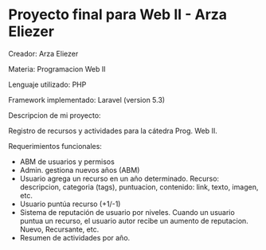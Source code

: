 # Proyecto final para Web II - Arza Eliezer

Creador: Arza Eliezer

Materia: Programacion Web II

Lenguaje utilizado: PHP

Framework implementado: Laravel (version 5.3)


Descripcion de mi proyecto:

Registro de recursos y actividades para la cátedra Prog. Web II.

Requerimientos funcionales:

- ABM de usuarios y permisos
- Admin. gestiona nuevos años (ABM)
- Usuario agrega un recurso en un año determinado. Recurso: descripcion, categoria (tags), puntuacion, contenido: link, texto, imagen, etc.
- Usuario puntúa recurso (+1/-1)
- Sistema de reputación de usuario por niveles. Cuando un usuario puntua un recurso, el usuario autor recibe un aumento de reputacion. Nuevo, Recursante, etc.
- Resumen de actividades por año.
